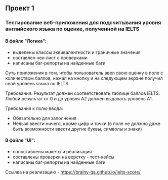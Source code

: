 ## Проект 1
### Тестирование веб-приложения для подсчитывания уровня английского языка по оценке, полученной на IELTS
#### В файле "Логика": 
- выделены классы эквивалентности и граничные значения
- составлен чек-лист с проверками
- написаны баг-репорты на найденные баги

Суть приложения в том, чтобы пользователь ввел свою оценку в поле с количеством баллов, нажал на кнопку и на следующем экране получил свой уровень языка по IELTS. 


Требования: Результат должен соответствовать таблице баллов IELTS. Любой результат от 0 и до уровня A2 должен выдавать уровень A1.

Требования к полю ввода:
- Обязательно для заполнения
- Нельзя ввести ничего, кроме цифр и точки (в поле не должно даже быть возможности ввести другие буквы, символы и знаки)

####  В файле "UI":
- сопоставлены макеты и реализация
- составлены проверки на верстку - тест-кейсы
- написаны баг-репорты на найденные баги

Ссылка на реализацию - https://brainy-qa.github.io/ielts-score/
